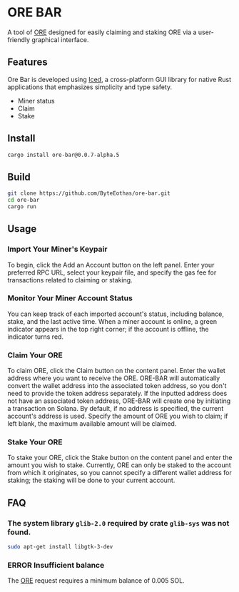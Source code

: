# ORE BAR

A tool of [ORE](https://github.com/regolith-labs/ore) designed for easily claiming and staking ORE via a user-friendly graphical interface.

## Features

Ore Bar is developed using [Iced](https://github.com/iced-rs/iced), a cross-platform GUI library for native Rust applications that emphasizes simplicity and type safety.

* Miner status
* Claim
* Stake

## Install

```sh
cargo install ore-bar@0.0.7-alpha.5
```


## Build

```sh
git clone https://github.com/ByteEothas/ore-bar.git
cd ore-bar
cargo run
```

## Usage

### Import Your Miner's Keypair

To begin, click the Add an Account button on the left panel. Enter your preferred RPC URL, select your keypair file, and specify the gas fee for transactions related to claiming or staking.

### Monitor Your Miner Account Status

You can keep track of each imported account's status, including balance, stake, and the last active time. When a miner account is online, a green indicator appears in the top right corner; if the account is offline, the indicator turns red.

### Claim Your ORE

To claim ORE, click the Claim button on the content panel. Enter the wallet address where you want to receive the ORE. ORE-BAR will automatically convert the wallet address into the associated token address, so you don't need to provide the token address separately. If the inputted address does not have an associated token address, ORE-BAR will create one by initiating a transaction on Solana. By default, if no address is specified, the current account's address is used. Specify the amount of ORE you wish to claim; if left blank, the maximum available amount will be claimed.

### Stake Your ORE

To stake your ORE, click the Stake button on the content panel and enter the amount you wish to stake. Currently, ORE can only be staked to the account from which it originates, so you cannot specify a different wallet address for staking; the staking will be done to your current account.

## FAQ

### The system library `glib-2.0` required by crate `glib-sys` was not found.

```sh
sudo apt-get install libgtk-3-dev
```

### ERROR Insufficient balance

The [ORE](https://github.com/regolith-labs/ore) request requires a minimum balance of 0.005 SOL.
